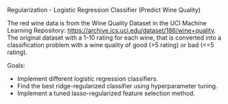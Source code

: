 Regularization - Logistic Regression Classifier (Predict Wine Quality)

The red wine data is from the Wine Quality Dataset in the UCI Machine Learning Repository: https://archive.ics.uci.edu/dataset/186/wine+quality.
The original dataset with a 1-10 rating for each wine, that is converted into a classification problem with a wine quality of good (>5 rating) or bad (<=5 rating).

Goals:
- Implement different logistic regression classifiers.
- Find the best ridge-regularized classifier using hyperparameter tuning. 
- Implement a tuned lasso-regularized feature selection method.
